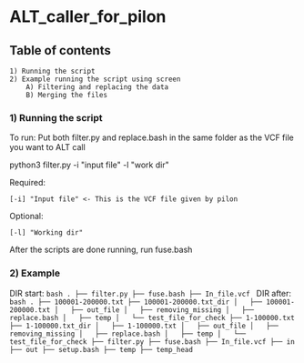# ALT_caller_for_pilon

## Table of contents
	1) Running the script
	2) Example running the script using screen
		A) Filtering and replacing the data
		B) Merging the files


### 1) Running the script


To run:
Put both filter.py and replace.bash in the same folder as the VCF file you want to ALT call

python3 filter.py -i "input file" -l "work dir"

  Required:
	
    [-i] "Input file" <- This is the VCF file given by pilon
		
  Optional:
	
    [-l] "Working dir"
		

After the scripts are done running, run fuse.bash


### 2) Example

DIR start:
	```bash
	.
	├── filter.py
	├── fuse.bash
	├── In_file.vcf
	```
DIR after:
	```bash
	.
	├── 100001-200000.txt
	├── 100001-200000.txt_dir
	│   ├── 100001-200000.txt
	│   ├── out_file
	│   ├── removing_missing
	│   ├── replace.bash
	│   ├── temp
	│   └── test_file_for_check
	├── 1-100000.txt
	├── 1-100000.txt_dir
	│   ├── 1-100000.txt
	│   ├── out_file
	│   ├── removing_missing
	│   ├── replace.bash
	│   ├── temp
	│   └── test_file_for_check
	├── filter.py
	├── fuse.bash
	├── In_file.vcf
	├── in
	├── out
	├── setup.bash
	├── temp
	├── temp_head
	```




